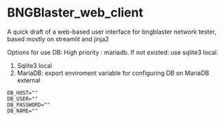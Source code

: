 # BNGBlaster_web_client
A quick draft of a web-based user interface for bngblaster network tester, based mostly on streamlit and jinja2

Options for use DB: High priority : mariadb. If not existed: use sqlite3 local.
  1. Sqlite3 local
  2. MariaDB: export enviroment variable for configuring DB on MariaDB external
  ```
  DB_HOST=""
  DB_USER=""
  DB_PASSWORD=""
  DB_NAME=""
  ```
